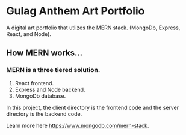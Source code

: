 # Gulag Anthem Art Portfolio

A digital art portfolio that utlizes the MERN stack. (MongoDb, Express, React, and Node).

## How MERN works...

### MERN is a three tiered solution.

1. React frontend.
2. Express and Node backend.
3. MongoDb database.

In this project, the client directory is the frontend code and the server directory is the backend code.

Learn more here https://www.mongodb.com/mern-stack.
